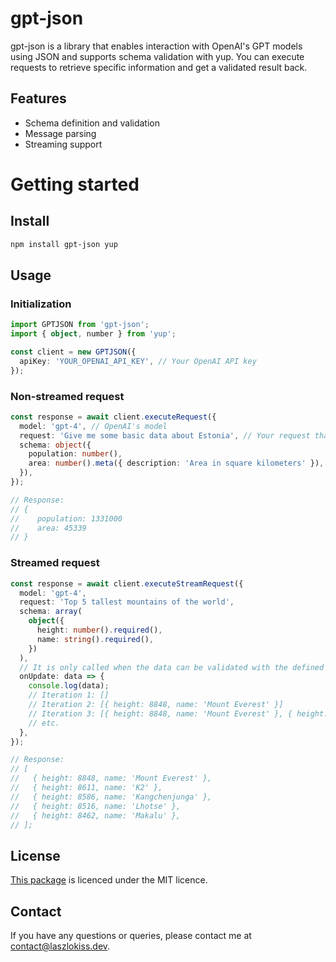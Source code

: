 # gpt-json

gpt-json is a library that enables interaction with OpenAI's GPT models using JSON and supports schema validation with yup. You can execute requests to retrieve specific information and get a validated result back.

## Features

- Schema definition and validation
- Message parsing
- Streaming support

# Getting started

## Install

```bash
npm install gpt-json yup
```

## Usage

### Initialization

```ts
import GPTJSON from 'gpt-json';
import { object, number } from 'yup';

const client = new GPTJSON({
  apiKey: 'YOUR_OPENAI_API_KEY', // Your OpenAI API key
});
```

### Non-streamed request

```ts
const response = await client.executeRequest({
  model: 'gpt-4', // OpenAI's model
  request: 'Give me some basic data about Estonia', // Your request that targets the GPT API
  schema: object({
    population: number(),
    area: number().meta({ description: 'Area in square kilometers' }), // Use descriptions to get more consistent responses. E.g. you can define the unit of measure to prevent metric/imperial system issues.
  }),
});

// Response:
// {
//    population: 1331000
//    area: 45339
// }
```

### Streamed request

```ts
const response = await client.executeStreamRequest({
  model: 'gpt-4',
  request: 'Top 5 tallest mountains of the world',
  schema: array(
    object({
      height: number().required(),
      name: string().required(),
    })
  ),
  // It is only called when the data can be validated with the defined schema
  onUpdate: data => {
    console.log(data);
    // Iteration 1: []
    // Iteration 2: [{ height: 8848, name: 'Mount Everest' }]
    // Iteration 3: [{ height: 8848, name: 'Mount Everest' }, { height: 8611, name: 'K2' }]
    // etc.
  },
});

// Response:
// [
//   { height: 8848, name: 'Mount Everest' },
//   { height: 8611, name: 'K2' },
//   { height: 8586, name: 'Kangchenjunga' },
//   { height: 8516, name: 'Lhotse' },
//   { height: 8462, name: 'Makalu' },
// ];
```

## License

[This package](https://github.com/KLaci/gpt-json/blob/main/LICENSE) is licenced under the MIT licence.

## Contact

If you have any questions or queries, please contact me at contact@laszlokiss.dev.
